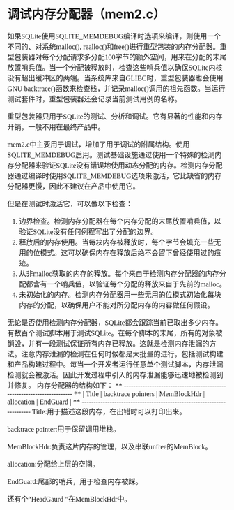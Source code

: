 # 调试内存分配器（mem2.c）
<font face="微软雅黑" size="3px">

如果SQLite使用SQLITE_MEMDEBUG编译时选项来编译，则使用一个不同的、对系统malloc(), realloc()和free()进行重型包装的内存分配器。重型包装器对每个分配请求多分配100字节的额外空间，用来在分配的末尾放置哨兵值。当一个分配被释放时，检查这些哨兵值以确保SQLite内核没有超出缓冲区的两端。当系统库来自GLIBC时，重型包装器也会使用GNU backtrace()函数来检查栈，并记录malloc()调用的祖先函数。当运行测试套件时，重型包装器还会记录当前测试用例的名称。

重型包装器只用于SQLite的测试、分析和调试。它有显著的性能和内存开销，一般不用在最终产品中。

mem2.c中主要用于调试，增加了用于调试的附属结构。使用SQLITE_MEMDEBUG启用。测试基础设施通过使用一个特殊的检测内存分配器来验证SQLite没有错误地使用动态分配的内存。检测内存分配器通过编译时使用SQLITE_MEMDEBUG选项来激活，它比缺省的内存分配器更慢，因此不建议在产品中使用它。

但是在测试时激活它，可以做以下检查：
1. 边界检查。检测内存分配器在每个内存分配的末尾放置哨兵值，以验证SQLite没有任何例程写出了分配的边界。
2. 释放后的内存使用。当每块内存被释放时，每个字节会填充一些无用的位模式。这可以确保内存在释放后绝不会留下曾经使用过的痕迹。
3. 从非malloc获取的内存的释放。每个来自于检测内存分配器的内存分配都含有一个哨兵值，以验证每个分配的释放来自于先前的malloc。
4. 未初始化的内存。检测内存分配器用一些无用的位模式初始化每块内存的分配，以确保用户不能对所分配内存的内容做任何假设。

无论是否使用检测内存分配器，SQLite都会跟踪当前已取出多少内存。有数百个测试脚本用于测试SQLite。在每个脚本的末尾，所有的对象被销毁，并有一段测试保证所有内存已释放。这就是检测内存泄漏的方法。注意内存泄漏的检测在任何时候都是大批量的进行，包括测试构建和产品构建过程中。每当一个开发者运行任意单个测试脚本，内存泄漏检测就会被激活。因此开发过程中引入的内存泄漏能够迅速地被检测到并修复。
内存分配器的结构如下：
	**  ------------------------------------------------------------------------
	**  | Title |  backtrace pointers |  MemBlockHdr |  allocation |  EndGuard |
	**  ------------------------------------------------------------------------
Title:用于描述这段内存，在出错时可以打印出来。

backtrace pointer:用于保留调用堆栈。

MemBlockHdr:负责这片内存的管理，以及串联unfree的MemBlock。

allocation:分配给上层的空间。

EndGuard:尾部的哨兵，用于检查内存被踩。

还有个“HeadGaurd ”在MemBlockHdr中。


